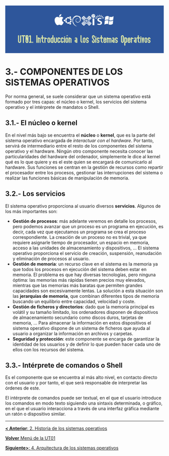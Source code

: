 ![Carátula UT01](imgs/caratula_ut01.png)

# 3.- COMPONENTES DE LOS SISTEMAS OPERATIVOS

Por norma general, se suele considerar que un sistema operativo está formado por tres capas: el núcleo o kernel, los servicios del sistema operativo y el intérprete de mandatos o Shell.


## 3.1.- El núcleo o kernel

En el nivel más bajo se encuentra el **núcleo** o **kernel**, que es la parte del sistema operativo encargada de *interactuar con el hardware*. Por tanto, servirá de intermediario entre el resto de los componentes del sistema operativo y el hardware. Ningún otro componente necesita conocer las particularidades del hardware del ordenador, simplemente le dice al kernel qué es lo que quiere y es el este quien se encargará de comunicarlo al hardware.
Sus funciones se centran en la gestión de recursos como repartir el procesador entre los procesos, gestionar las interrupciones del sistema o realizar las funciones básicas de manipulación de memoria.

## 3.2.- Los servicios

El sistema operativo proporciona al usuario diversos **servicios**. Algunos de los más importantes son:

- **Gestión de procesos**: más adelante veremos en detalle los procesos, pero podemos avanzar que un proceso es un programa en ejecución, es decir, cada vez que ejecutamos un programa se crea el proceso correspondiente. La creación de un proceso no es trivial, ya que requiere asignarle tiempo de procesador, un espacio en memoria, acceso a las unidades de almacenamiento y dispositivos, … El sistema operativo proporciona el servicio de creación, suspensión, reanudación y eliminación de procesos al usuario.
- **Gestión de memoria**: un recurso clave en el sistema es la memoria ya que todos los procesos en ejecución del sistema deben estar en memoria. El problema es que hay diversas tecnologías, pero ninguna óptima: las memorias más rápidas tienen precios muy elevados, mientras que las memorias más baratas que permiten grandes capacidades son excesivamente lentas. La solución a esta situación son las **jerarquías de memoria**, que combinan diferentes tipos de memoria buscando un equilibrio entre capacidad, velocidad y coste.
- **Gestión de ficheros y directorios**: dado que la memoria principal es volátil y su tamaño limitado, los ordenadores disponen de dispositivos de almacenamiento secundario como discos duros, tarjetas de memoria, … Para almacenar la información en estos dispositivos el sistema operativo dispone de un sistema de ficheros que ayuda al usuario a organizar la información en archivos y carpetas.
- **Seguridad y protección**: este componente se encarga de garantizar la identidad de los usuarios y de definir lo que pueden hacer cada uno de ellos con los recursos del sistema.


## 3.3.- Intérprete de comandos o Shell

Es el componente que se encuentra al más alto nivel, en contacto directo con el usuario y por tanto, el que será responsable de interpretar las órdenes de este.

El intérprete de comandos puede ser textual, en el que el usuario introduce los comandos en modo texto siguiendo una sintaxis determinada, o gráfico, en el que el usuario interacciona a través de una interfaz gráfica mediante un ratón o dispositivo similar.

***

[**< Anterior**: 2. Historia de los sistemas operativos](02_historia.md)

[**Volver** Menú de la UT01](index_UT01.md)

[**Siguiente>**: 4. Arquitectura de los sistemas operativos](04_arquitectura.md)
